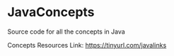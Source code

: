 # JavaConcepts
Source code for all the concepts in Java

Concepts Resources Link: 
https://tinyurl.com/javalinks
